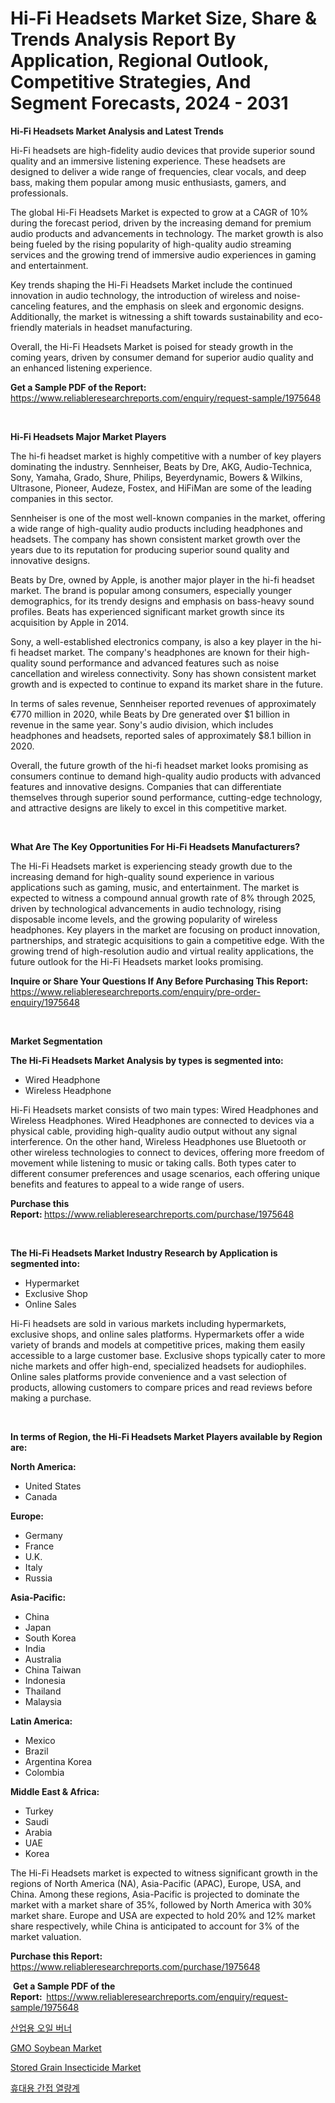<p><h1>Hi-Fi Headsets Market Size, Share & Trends Analysis Report By Application, Regional Outlook, Competitive Strategies, And Segment Forecasts, 2024 - 2031</h1></p><p><strong>Hi-Fi Headsets Market Analysis and Latest Trends</strong></p>
<p><p>Hi-Fi headsets are high-fidelity audio devices that provide superior sound quality and an immersive listening experience. These headsets are designed to deliver a wide range of frequencies, clear vocals, and deep bass, making them popular among music enthusiasts, gamers, and professionals.</p><p>The global Hi-Fi Headsets Market is expected to grow at a CAGR of 10% during the forecast period, driven by the increasing demand for premium audio products and advancements in technology. The market growth is also being fueled by the rising popularity of high-quality audio streaming services and the growing trend of immersive audio experiences in gaming and entertainment.</p><p>Key trends shaping the Hi-Fi Headsets Market include the continued innovation in audio technology, the introduction of wireless and noise-canceling features, and the emphasis on sleek and ergonomic designs. Additionally, the market is witnessing a shift towards sustainability and eco-friendly materials in headset manufacturing.</p><p>Overall, the Hi-Fi Headsets Market is poised for steady growth in the coming years, driven by consumer demand for superior audio quality and an enhanced listening experience.</p></p>
<p><strong>Get a Sample PDF of the Report:&nbsp;</strong> <a href="https://www.reliableresearchreports.com/enquiry/request-sample/1975648">https://www.reliableresearchreports.com/enquiry/request-sample/1975648</a></p>
<p>&nbsp;</p>
<p><strong>Hi-Fi Headsets Major Market Players</strong></p>
<p><p>The hi-fi headset market is highly competitive with a number of key players dominating the industry. Sennheiser, Beats by Dre, AKG, Audio-Technica, Sony, Yamaha, Grado, Shure, Philips, Beyerdynamic, Bowers & Wilkins, Ultrasone, Pioneer, Audeze, Fostex, and HiFiMan are some of the leading companies in this sector.</p><p>Sennheiser is one of the most well-known companies in the market, offering a wide range of high-quality audio products including headphones and headsets. The company has shown consistent market growth over the years due to its reputation for producing superior sound quality and innovative designs.</p><p>Beats by Dre, owned by Apple, is another major player in the hi-fi headset market. The brand is popular among consumers, especially younger demographics, for its trendy designs and emphasis on bass-heavy sound profiles. Beats has experienced significant market growth since its acquisition by Apple in 2014.</p><p>Sony, a well-established electronics company, is also a key player in the hi-fi headset market. The company's headphones are known for their high-quality sound performance and advanced features such as noise cancellation and wireless connectivity. Sony has shown consistent market growth and is expected to continue to expand its market share in the future.</p><p>In terms of sales revenue, Sennheiser reported revenues of approximately €770 million in 2020, while Beats by Dre generated over $1 billion in revenue in the same year. Sony's audio division, which includes headphones and headsets, reported sales of approximately $8.1 billion in 2020.</p><p>Overall, the future growth of the hi-fi headset market looks promising as consumers continue to demand high-quality audio products with advanced features and innovative designs. Companies that can differentiate themselves through superior sound performance, cutting-edge technology, and attractive designs are likely to excel in this competitive market.</p></p>
<p>&nbsp;</p>
<p><strong>What Are The Key Opportunities For Hi-Fi Headsets Manufacturers?</strong></p>
<p><p>The Hi-Fi Headsets market is experiencing steady growth due to the increasing demand for high-quality sound experience in various applications such as gaming, music, and entertainment. The market is expected to witness a compound annual growth rate of 8% through 2025, driven by technological advancements in audio technology, rising disposable income levels, and the growing popularity of wireless headphones. Key players in the market are focusing on product innovation, partnerships, and strategic acquisitions to gain a competitive edge. With the growing trend of high-resolution audio and virtual reality applications, the future outlook for the Hi-Fi Headsets market looks promising.</p></p>
<p><strong>Inquire or Share Your Questions If Any Before Purchasing This Report:</strong> <a href="https://www.reliableresearchreports.com/enquiry/pre-order-enquiry/1975648">https://www.reliableresearchreports.com/enquiry/pre-order-enquiry/1975648</a></p>
<p>&nbsp;</p>
<p><strong>Market Segmentation</strong></p>
<p><strong>The Hi-Fi Headsets Market Analysis by types is segmented into:</strong></p>
<p><ul><li>Wired Headphone</li><li>Wireless Headphone</li></ul></p>
<p><p>Hi-Fi Headsets market consists of two main types: Wired Headphones and Wireless Headphones. Wired Headphones are connected to devices via a physical cable, providing high-quality audio output without any signal interference. On the other hand, Wireless Headphones use Bluetooth or other wireless technologies to connect to devices, offering more freedom of movement while listening to music or taking calls. Both types cater to different consumer preferences and usage scenarios, each offering unique benefits and features to appeal to a wide range of users.</p></p>
<p><strong>Purchase this Report:&nbsp;</strong><a href="https://www.reliableresearchreports.com/purchase/1975648">https://www.reliableresearchreports.com/purchase/1975648</a></p>
<p>&nbsp;</p>
<p><strong>The Hi-Fi Headsets Market Industry Research by Application is segmented into:</strong></p>
<p><ul><li>Hypermarket</li><li>Exclusive Shop</li><li>Online Sales</li></ul></p>
<p><p>Hi-Fi headsets are sold in various markets including hypermarkets, exclusive shops, and online sales platforms. Hypermarkets offer a wide variety of brands and models at competitive prices, making them easily accessible to a large customer base. Exclusive shops typically cater to more niche markets and offer high-end, specialized headsets for audiophiles. Online sales platforms provide convenience and a vast selection of products, allowing customers to compare prices and read reviews before making a purchase.</p></p>
<p>&nbsp;</p>
<p><strong>In terms of Region, the Hi-Fi Headsets Market Players available by Region are:</strong></p>
<p>
    <p> <strong> North America: </strong>
        <ul>
            <li>United States</li>
            <li>Canada</li>
        </ul>
        </p> 
    <p> <strong> Europe: </strong>
        <ul>
            <li>Germany</li>
            <li>France</li>
            <li>U.K.</li>
            <li>Italy</li>
            <li>Russia</li>
        </ul>
        </p> 
    <p> <strong> Asia-Pacific: </strong>
        <ul>
            <li>China</li>
            <li>Japan</li>
            <li>South Korea</li>
            <li>India</li>
            <li>Australia</li>
            <li>China Taiwan</li>
            <li>Indonesia</li>
            <li>Thailand</li>
            <li>Malaysia</li>
        </ul>
        </p> 
    <p> <strong> Latin America: </strong>
        <ul>
            <li>Mexico</li>
            <li>Brazil</li>
            <li>Argentina Korea</li>
            <li>Colombia</li>
        </ul>
        </p> 
    <p> <strong> Middle East & Africa: </strong>
        <ul>
            <li>Turkey</li>
            <li>Saudi</li>
            <li>Arabia</li>
            <li>UAE</li>
            <li>Korea</li>
        </ul>
    </p>
    </p>
<p><p>The Hi-Fi Headsets market is expected to witness significant growth in the regions of North America (NA), Asia-Pacific (APAC), Europe, USA, and China. Among these regions, Asia-Pacific is projected to dominate the market with a market share of 35%, followed by North America with 30% market share. Europe and USA are expected to hold 20% and 12% market share respectively, while China is anticipated to account for 3% of the market valuation.</p></p>
<p><strong>Purchase this Report: </strong><a href="https://www.reliableresearchreports.com/purchase/1975648">https://www.reliableresearchreports.com/purchase/1975648</a></p>
<p>&nbsp;<strong>Get a Sample PDF of the Report:&nbsp;&nbsp;</strong><a href="https://www.reliableresearchreports.com/enquiry/request-sample/1975648">https://www.reliableresearchreports.com/enquiry/request-sample/1975648</a></p>
<p><strong></strong></p>
<p><p><a href="https://github.com/ZacharyScthmitt4465/Market-Research-Report-List-1/blob/main/84109977708.md">산업용 오일 버너</a></p><p><a href="https://issuu.com/reportprime-2/docs/gmo-soybean-market-size-2030.pptx">GMO Soybean Market</a></p><p><a href="https://issuu.com/reportprime-2/docs/stored-grain-insecticide-market-size-2030.pptx">Stored Grain Insecticide Market</a></p><p><a href="https://github.com/lkwggful07722/Market-Research-Report-List-1/blob/main/66946967707.md">휴대용 간접 열량계</a></p></p>